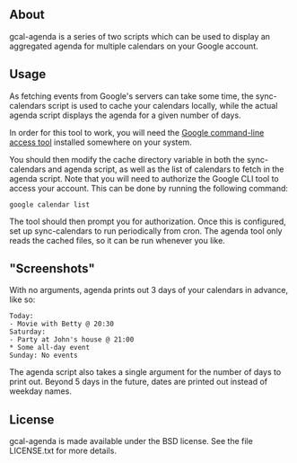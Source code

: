 About
-----

gcal-agenda is a series of two scripts which can be used to display an
aggregated agenda for multiple calendars on your Google account.

Usage
-----

As fetching events from Google's servers can take some time, the
sync-calendars script is used to cache your calendars locally, while the
actual agenda script displays the agenda for a given number of days.

In order for this tool to work, you will need the [Google command-line access
tool](http://code.google.com/p/googlecl) installed somewhere on your system.

You should then modify the cache directory variable in both the sync-calendars
and agenda script, as well as the list of calendars to fetch in the agenda
script. Note that you will need to authorize the Google CLI tool to access
your account. This can be done by running the following command:

    google calendar list

The tool should then prompt you for authorization. Once this is configured,
set up sync-calendars to run periodically from cron. The agenda tool only
reads the cached files, so it can be run whenever you like.

"Screenshots"
-------------

With no arguments, agenda prints out 3 days of your calendars in advance,
like so:

    Today:
    - Movie with Betty @ 20:30
    Saturday:
    - Party at John's house @ 21:00
    * Some all-day event
    Sunday: No events

The agenda script also takes a single argument for the number of days to print
out. Beyond 5 days in the future, dates are printed out instead of weekday
names.

License
-------

gcal-agenda is made available under the BSD license. See the file LICENSE.txt
for more details.

